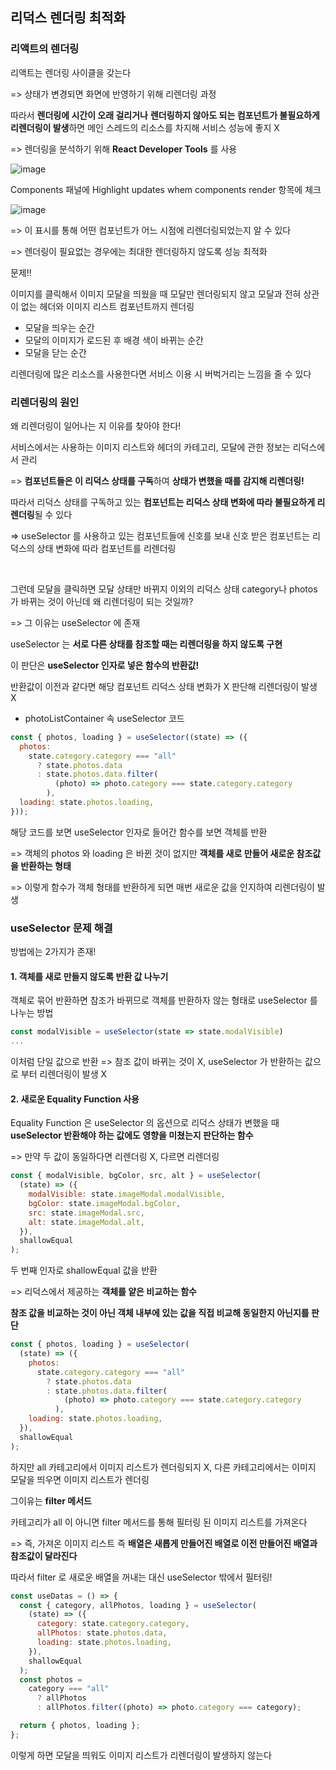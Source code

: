 ## 리덕스 렌더링 최적화

### 리액트의 렌더링

리액트는 렌더링 사이클을 갖는다

=> 상태가 변경되면 화면에 반영하기 위해 리렌더링 과정

따라서 **렌더링에 시간이 오래 걸리거나** **렌더링하지 않아도 되는 컴포넌트가 불필요하게 리렌더링이 발생**하면 메인 스레드의 리소스를 차지해 서비스 성능에 좋지 X

=> 렌더링을 분석하기 위해 **React Developer Tools** 를 사용

![image](https://github.com/user-attachments/assets/3b8e5e7d-377b-4b52-a0e8-10a536c9acdc)

Components 패널에 Highlight updates whem components render 항목에 체크

![image](https://github.com/user-attachments/assets/c13a3c3e-3a15-4967-bd74-bb2646c99455)

=> 이 표시를 통해 어떤 컴포넌트가 어느 시점에 리렌더링되었는지 알 수 있다

=> 렌더링이 필요없는 경우에는 최대한 렌더링하지 않도록 성능 최적화

문제!!

이미지를 클릭해서 이미지 모달을 띄웠을 때 모달만 렌더링되지 않고 모달과 전혀 상관이 없는 헤더와 이미지 리스트 컴포넌트까지 렌더링

- 모달을 띄우는 순간
- 모달의 이미지가 로드된 후 배경 색이 바뀌는 순간
- 모달을 닫는 순간

리렌더링에 많은 리소스를 사용한다면 서비스 이용 시 버벅거리는 느낌을 줄 수 있다

### 리렌더링의 원인

왜 리렌더링이 일어나는 지 이유를 찾아야 한다!

서비스에서는 사용하는 이미지 리스트와 헤더의 카테고리, 모달에 관한 정보는 리덕스에서 관리

=> **컴포넌트들은 이 리덕스 상태를 구독**하여 **상태가 변했을 때를 감지해 리렌더링!**

따라서 리덕스 상태를 구독하고 있는 **컴포넌트는 리덕스 상태 변화에 따라 불필요하게 리렌더링**될 수 있다

=> useSelector 를 사용하고 있는 컴포넌트들에 신호를 보내 신호 받은 컴포넌트는 리덕스의 상태 변화에 따라 컴포넌트를 리렌더링

<br />

그런데 모달을 클릭하면 모달 상태만 바뀌지 이외의 리덕스 상태 category나 photos 가 바뀌는 것이 아닌데 왜 리렌더링이 되는 것일까?

=> 그 이유는 useSelector 에 존재

useSelector 는 **서로 다른 상태를 참조할 때는 리렌더링을 하지 않도록 구현**

이 판단은 **useSelector 인자로 넣은 함수의 반환값!**

반환값이 이전과 같다면 해당 컴포넌트 리덕스 상태 변화가 X 판단해 리렌더링이 발생 X

- photoListContainer 속 useSelector 코드

```javascript
const { photos, loading } = useSelector((state) => ({
  photos:
    state.category.category === "all"
      ? state.photos.data
      : state.photos.data.filter(
          (photo) => photo.category === state.category.category
        ),
  loading: state.photos.loading,
}));
```

해당 코드를 보면 useSelector 인자로 들어간 함수를 보면 객체를 반환

=> 객체의 photos 와 loading 은 바뀐 것이 없지만 **객체를 새로 만들어 새로운 참조값을 반환하는 형태**

=> 이렇게 함수가 객체 형태를 반환하게 되면 매번 새로운 값을 인지하여 리렌더링이 발생

### useSelector 문제 해결

방법에는 2가지가 존재!

#### 1. 객체를 새로 만들지 않도록 반환 값 나누기

객체로 묶어 반환하면 참조가 바뀌므로 객체를 반환하자 않는 형태로 useSelector 를 나누는 방법

```javascript
const modalVisible = useSelector(state => state.modalVisible)
...
```

이처럼 단일 값으로 반환 => 참조 값이 바뀌는 것이 X, useSelector 가 반환하는 값으로 부터 리렌더링이 발생 X

#### 2. 새로운 Equality Function 사용

Equality Function 은 useSelector 의 옵션으로 리덕스 상태가 변했을 때 **useSelector 반환해야 하는 값에도 영향을 미쳤는지 판단하는 함수**

=> 만약 두 값이 동일하다면 리렌더링 X, 다르면 리렌더링

```javascript
const { modalVisible, bgColor, src, alt } = useSelector(
  (state) => ({
    modalVisible: state.imageModal.modalVisible,
    bgColor: state.imageModal.bgColor,
    src: state.imageModal.src,
    alt: state.imageModal.alt,
  }),
  shallowEqual
);
```

두 번째 인자로 shallowEqual 값을 반환

=> 리덕스에서 제공하는 **객체를 얕은 비교하는 함수**

**참조 값을 비교하는 것이 아닌 객체 내부에 있는 값을 직접 비교해 동일한지 아닌지를 판단**

```javascript
const { photos, loading } = useSelector(
  (state) => ({
    photos:
      state.category.category === "all"
        ? state.photos.data
        : state.photos.data.filter(
            (photo) => photo.category === state.category.category
          ),
    loading: state.photos.loading,
  }),
  shallowEqual
);
```

하지만 all 카테고리에서 이미지 리스트가 렌더링되지 X, 다른 카테고리에서는 이미지 모달을 띄우면 이미지 리스트가 렌더링

그이유는 **filter 메서드**

카테고리가 all 이 아니면 filter 메서드를 통해 필터링 된 이미지 리스트를 가져온다

=> 즉, 가져온 이미지 리스트 즉 **배열은 새롭게 만들어진 배열로 이전 만들어진 배열과 참조값이 달라진다**

따라서 filter 로 새로운 배열을 꺼내는 대신 useSelector 밖에서 필터링!

```javascript
const useDatas = () => {
  const { category, allPhotos, loading } = useSelector(
    (state) => ({
      category: state.category.category,
      allPhotos: state.photos.data,
      loading: state.photos.loading,
    }),
    shallowEqual
  );
  const photos =
    category === "all"
      ? allPhotos
      : allPhotos.filter((photo) => photo.category === category);

  return { photos, loading };
};
```

이렇게 하면 모달을 띄워도 이미지 리스트가 리렌더링이 발생하지 않는다
